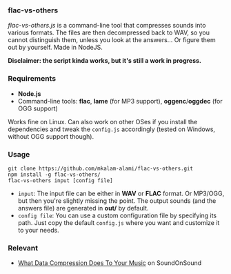 ### flac-vs-others

*flac-vs-others.js* is a command-line tool that compresses sounds into various formats. The files are then decompressed back to WAV, so you cannot distinguish them, unless you look at the answers... Or figure them out by yourself. Made in NodeJS.

**Disclaimer: the script kinda works, but it's still a work in progress.**

### Requirements

* **Node.js**
* Command-line tools: **flac**, **lame** (for MP3 support), **oggenc**/**oggdec** (for OGG support)

Works fine on Linux. Can also work on other OSes if you install the dependencies and tweak the `config.js` accordingly (tested on Windows, without OGG support though).

### Usage

```
git clone https://github.com/mkalam-alami/flac-vs-others.git
npm install -g flac-vs-others/
flac-vs-others input [config file]
```

* ```input```: The input file can be either in **WAV** or **FLAC** format. Or MP3/OGG, but then you're slightly missing the point. The output sounds (and the answers file) are generated in **out/** by default.
* ```config file```: You can use a custom configuration file by specifying its path. Just copy the default ```config.js``` where you want and customize it to your needs.

### Relevant

* [What Data Compression Does To Your Music](http://www.soundonsound.com/sos/apr12/articles/lost-in-translation.htm) on SoundOnSound
